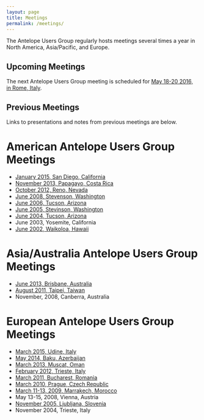 ```yaml
---
layout: page
title: Meetings
permalink: /meetings/
---
```


The Antelope Users Group regularly hosts meetings several times a year in North
America, Asia/Pacific, and Europe.

Upcoming Meetings
-----------------

The next Antelope Users Group meeting is scheduled for [May 18-20 2016, in
Rome, Italy](http://aug2016.units.it/).

Previous Meetings
-----------------

Links to presentations and notes from previous meetings are below.

American Antelope Users Group Meetings
======================================

* [January 2015, San Diego, California](http://www.brtt.com/events/sandiego2015/)
* [November 2013, Papagayo, Costa Rica](http://www.brtt.com/events/papagayo2013/)
* [October 2012, Reno, Nevada](http://www.brtt.com/events/reno2012/)
* [June 2008, Stevenson, Washington](http://www.brtt.com/events/iris2008/)
* [June 2006, Tucson, Arizona](http://www.brtt.com/events/iris2006/)
* [June 2005, Stevinson, Washington](http://www.brtt.com/events/iris2005/)
* [June 2004, Tucson, Arizona](http://www.brtt.com/events/iris2004/)
* June 2003, Yosemite, California
* [June 2002, Waikoloa, Hawaii](http://www.brtt.com/events/iris2002/)

Asia/Australia Antelope Users Group Meetings
============================================

* [June 2013, Brisbane, Australia](http://www.brtt.com/events/brisbane2013)
* [August 2011, Taipei, Taiwan](http://www.brtt.com/events/taipei2011/)
* November, 2008, Canberra, Australia

European Antelope Users Group Meetings
======================================

* [March 2015, Udine, Italy](http://www.brtt.com/events/udine2015/)
* [May 2014, Baku, Azerbaijan](http://www.brtt.com/events/baku2014/)
* [March 2013, Muscat, Oman](http://www.brtt.com/events/oman2013/)
* [February 2012, Trieste, Italy](http://www.brtt.com/events/eaug2012/)
* [March 2011, Bucharest, Romania](http://www.brtt.com/events/eaug2011/)
* [March 2010, Prague, Czech Republic](http://www.brtt.com/events/eaug2010/)
* [March 11-13, 2009, Marrakech, Morocco](http://www.brtt.com/events/2009-Morocco/)
* May 13-15, 2008, Vienna, Austria
* [November 2005, Ljubljana, Slovenia](http://www.brtt.com/events/eaug2005/)
* November 2004, Trieste, Italy
